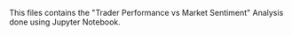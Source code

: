 This files contains the "Trader Performance vs Market Sentiment" Analysis done using Jupyter Notebook.
